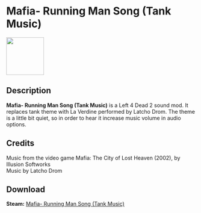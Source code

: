 # Mafia- Running Man Song (Tank Music)

<img src="https://steamuserimages-a.akamaihd.net/ugc/915791366397696164/6D04CF9AB00EF2EC0D5EE1FE1ABEEDF914236CED/" width="100" height="100">

## Description
**Mafia- Running Man Song (Tank Music)** is a Left 4 Dead 2 sound mod. It replaces tank theme with La Verdine performed by Latcho Drom. The theme is a little bit quiet, so in order to hear it increase music volume in audio options.

## Credits
Music from the video game Mafia: The City of Lost Heaven (2002), by Illusion Softworks </br>
Music by Latcho Drom

## Download

 **Steam:** [Mafia- Running Man Song (Tank Music)](https://steamcommunity.com/sharedfiles/filedetails/?id=233850949)
